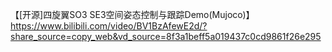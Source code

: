 【[开源]四旋翼SO3 SE3空间姿态控制与跟踪Demo(Mujoco)】 https://www.bilibili.com/video/BV1BzAfewE2d/?share_source=copy_web&vd_source=8f3a1beff5a019437c0cd9861f26e295
